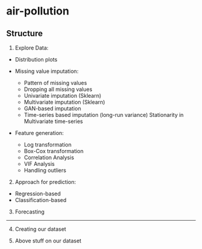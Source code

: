 # air-pollution

## Structure

1. Explore Data:

  * Distribution plots

  * Missing value imputation:
    * Pattern of missing values
    * Dropping all missing values
    * Univariate imputation (Sklearn)
    * Multivariate imputation (Sklearn)
    * GAN-based imputation
    * Time-series based imputation (long-run variance)
  Stationarity in Multivariate time-series

  * Feature generation:
    * Log transformation
    * Box-Cox transformation
    * Correlation Analysis
    * VIF Analysis
    * Handling outliers
  
2. Approach for prediction:
  * Regression-based
  * Classification-based

3. Forecasting
---
4. Creating our dataset

5. Above stuff on our dataset
